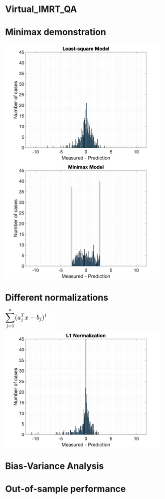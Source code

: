 # Virtual_IMRT_QA

<h1>Minimax demonstration</h1>
<img src="figures/LS_model_1.tif" width="500" />
<img src="figures/MM_model_1.tif" width="500" />


<h1>Different normalizations</h1>
<img src="figures/normalization_eq.gif" width="150" />
<img src="figures/normalization_result_2.gif" width="500" />

<h1>Bias-Variance Analysis</h1>

<h1>Out-of-sample performance</h1>
